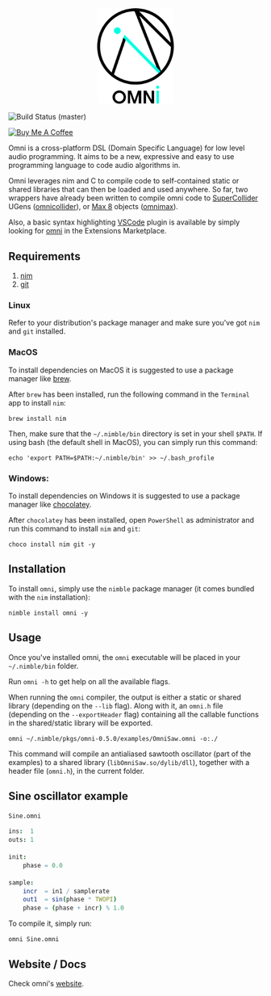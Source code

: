 <a name="logo" href = "https://vitreo12.github.io/omni">
    <div align="center">
        <img src="misc/omni_logo_text_transparent.png" alt="Omni logo" width="30%" height="30%">
    </div>
</a>

![Build Status (master)](https://github.com/vitreo12/omni/actions/workflows/omni.yml/badge.svg?branch=master)

<a href="https://www.buymeacoffee.com/vitreo12" target="_blank"><img src="https://cdn.buymeacoffee.com/buttons/default-orange.png" alt="Buy Me A Coffee" height="41" width="174"></a>

Omni is a cross-platform DSL (Domain Specific Language) for low level audio programming. 
It aims to be a new, expressive and easy to use programming language to code audio algorithms in.

Omni leverages nim and C to  compile code to self-contained static or shared libraries that can then be loaded and used anywhere. So far, two wrappers have already been written to compile omni code to [SuperCollider](https://supercollider.github.io/) UGens ([omnicollider](https://github.com/vitreo12/omnicollider)), or [Max 8](https://cycling74.com/) objects ([omnimax](https://github.com/vitreo12/omnimax)).

Also, a basic syntax highlighting [VSCode](https://code.visualstudio.com/) plugin is available by simply looking for [omni](https://github.com/vitreo12/vscode-omni) in the Extensions Marketplace.

## **Requirements**

1) [nim](https://nim-lang.org/)
2) [git](https://git-scm.com/)

### **Linux**

Refer to your distribution's package manager and make sure you've got `nim` and `git` installed.

### **MacOS**

To install dependencies on MacOS it is suggested to use a package manager like [brew](https://brew.sh/). 

After `brew` has been installed, run the following command in the `Terminal` app to install `nim`:

    brew install nim

Then, make sure that the `~/.nimble/bin` directory is set in your shell `$PATH`.
If using bash (the default shell in MacOS), you can simply run this command:

    echo 'export PATH=$PATH:~/.nimble/bin' >> ~/.bash_profile

### **Windows:**

To install dependencies on Windows it is suggested to use a package manager like [chocolatey](https://community.chocolatey.org/).

After `chocolatey` has been installed, open `PowerShell` as administrator and run this command to install `nim` and `git`:

    choco install nim git -y

## **Installation**

To install `omni`, simply use the `nimble` package manager (it comes bundled with the `nim` installation):

    nimble install omni -y

## **Usage**

Once you've installed omni, the `omni` executable will be placed in your `~/.nimble/bin` folder.

Run `omni -h` to get help on all the available flags.

When running the `omni` compiler, the output is either a static or shared library (depending on the `--lib` flag). Along with it, an `omni.h` file (depending on the `--exportHeader` flag) containing all the callable functions in the shared/static library will be exported.

    omni ~/.nimble/pkgs/omni-0.5.0/examples/OmniSaw.omni -o:./

This command will compile an antialiased sawtooth oscillator (part of the examples) to a shared library (`libOmniSaw.so/dylib/dll`), together with a header file (`omni.h`), in the current folder.

## **Sine oscillator example**

`Sine.omni`

```nim
ins:  1
outs: 1

init:
    phase = 0.0

sample:
    incr  = in1 / samplerate
    out1  = sin(phase * TWOPI)
    phase = (phase + incr) % 1.0
```

To compile it, simply run:

    omni Sine.omni

## **Website / Docs**

Check omni's [website](https://vitreo12.github.io/omni).
